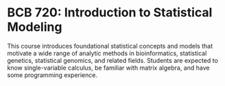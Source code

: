 # BCB 720: Introduction to Statistical Modeling

This course introduces foundational statistical concepts and models that motivate a wide range of analytic methods in bioinformatics, statistical genetics, statistical genomics, and related fields. Students are expected to know single-variable calculus, be familiar with matrix algebra, and have some programming experience.